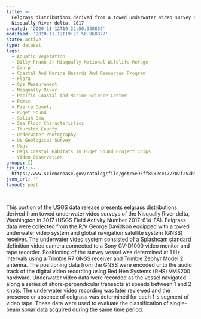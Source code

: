 ```yaml
---
title: >-
  Eelgrass distributions derived from a towed underwater video survey of the
  Nisqually River delta, 2017
created: '2020-11-12T19:22:50.968869'
modified: '2020-11-12T19:22:50.968877'
state: active
type: dataset
tags:
  - Aquatic Vegetation
  - Billy Frank Jr Nisqually National Wildlife Refuge
  - Cmhrp
  - Coastal And Marine Hazards And Resources Program
  - Flora
  - Gps Measurement
  - Nisqually River
  - Pacific Coastal And Marine Science Center
  - Pcmsc
  - Pierce County
  - Puget Sound
  - Salish Sea
  - Sea Floor Characteristics
  - Thurston County
  - Underwater Photography
  - Us Geological Survey
  - Usgs
  - Usgs Coastal Habitats In Puget Sound Project Chips
  - Video Observation
groups: []
csv_url: >-
  https://www.sciencebase.gov/catalog/file/get/5e95ff8982ce172707f253b5?name=nq17_video.csv
json_url: ''
layout: post

---
```

This portion of the USGS data release presents eelgrass distributions derived from towed underwater video surveys of the Nisqually River delta, Washington in 2017 (USGS Field Activity Number 2017-614-FA). Eelgrass data were collected from the R/V George Davidson equipped with a towed underwater video system and global navigation satellite system (GNSS) receiver. The underwater video system consisted of a Splashcam standard definition video camera connected to a Sony GV-D1000 video monitor and tape recorder. Positioning of the survey vessel was determined at 1 Hz intervals using a Trimble R7 GNSS receiver and Trimble Zephyr Model 2 antenna. The positioning data from the GNSS were encoded onto the audio track of the digital video recording using Red Hen Systems (RHS) VMS200 hardware. Underwater video data were recorded as the vessel navigated along a series of shore-perpendicular transects at speeds between 1 and 2 knots. The underwater video recording was later reviewed and the presence or absence of eelgrass was determined for each 1-s segment of video tape. These data were used to evaluate the classification of single-beam sonar data acquired during the same time period.
